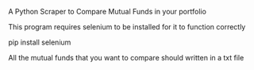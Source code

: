 A Python Scraper to Compare Mutual Funds in your portfolio

This program requires selenium to be installed for it to function correctly 

pip install selenium

All the mutual funds that you want to compare should written in a txt file 
